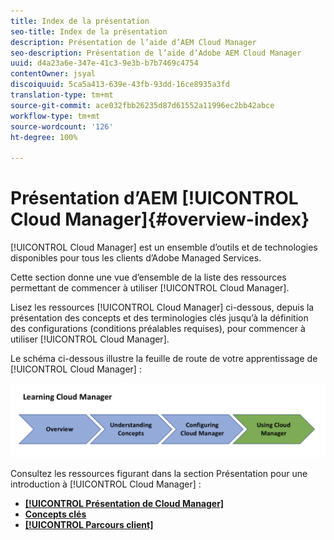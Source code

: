 ```yaml
---
title: Index de la présentation
seo-title: Index de la présentation
description: Présentation de l’aide d’AEM Cloud Manager
seo-description: Présentation de l’aide d’Adobe AEM Cloud Manager
uuid: d4a23a6e-347e-41c3-9e3b-b7b7469c4754
contentOwner: jsyal
discoiquuid: 5ca5a413-639e-43fb-93dd-16ce8935a3fd
translation-type: tm+mt
source-git-commit: ace032fbb26235d87d61552a11996ec2bb42abce
workflow-type: tm+mt
source-wordcount: '126'
ht-degree: 100%

---
```



# Présentation d’AEM [!UICONTROL Cloud Manager]{#overview-index}

[!UICONTROL Cloud Manager] est un ensemble d’outils et de technologies disponibles pour tous les clients d’Adobe Managed Services.

Cette section donne une vue d’ensemble de la liste des ressources permettant de commencer à utiliser [!UICONTROL Cloud Manager].

Lisez les ressources [!UICONTROL Cloud Manager] ci-dessous, depuis la présentation des concepts et des terminologies clés jusqu’à la définition des configurations (conditions préalables requises), pour commencer à utiliser [!UICONTROL Cloud Manager].

Le schéma ci-dessous illustre la feuille de route de votre apprentissage de [!UICONTROL Cloud Manager] :

![](assets/screen_shot_2018-05-04at94510pm.png)

Consultez les ressources figurant dans la section Présentation pour une introduction à [!UICONTROL Cloud Manager] :

* **[[!UICONTROL Présentation de Cloud Manager]](introduction-to-cloud-manager.md)**
* **[Concepts clés](key-concepts.md)**
* **[[!UICONTROL Parcours client]](customer-journey.md)**

